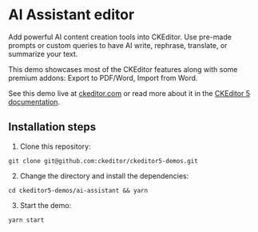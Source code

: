 # AI Assistant editor

Add powerful AI content creation tools into CKEditor. Use pre-made prompts or custom queries to have AI write, rephrase, translate, or summarize your text.

This demo showcases most of the CKEditor features along with some premium addons: Export to PDF/Word, Import from Word.

See this demo live at [ckeditor.com](https://ckeditor.com/ai-assistant/) or read more about it in the [CKEditor 5 documentation](https://ckeditor.com/docs/ckeditor5/latest/features/ai-assistant/ai-assistant-overview.html).

## Installation steps

1. Clone this repository:

```shell
git clone git@github.com:ckeditor/ckeditor5-demos.git
```

2. Change the directory and install the dependencies:

```shell
cd ckeditor5-demos/ai-assistant && yarn
```

3. Start the demo:

```shell
yarn start
```
